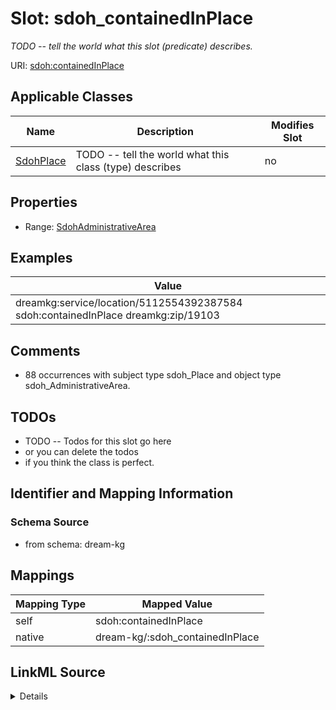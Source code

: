 

# Slot: sdoh_containedInPlace


_TODO -- tell the world what this slot (predicate) describes._





URI: [sdoh:containedInPlace](http://schema.org/containedInPlace)



<!-- no inheritance hierarchy -->





## Applicable Classes

| Name | Description | Modifies Slot |
| --- | --- | --- |
| [SdohPlace](../classes/SdohPlace.md) | TODO -- tell the world what this class (type) describes |  no  |







## Properties

* Range: [SdohAdministrativeArea](../classes/SdohAdministrativeArea.md)






## Examples

| Value |
| --- |
| dreamkg:service/location/5112554392387584 sdoh:containedInPlace dreamkg:zip/19103 |

## Comments

* 88 occurrences with subject type sdoh_Place and object type sdoh_AdministrativeArea.

## TODOs

* TODO -- Todos for this slot go here
* or you can delete the todos
* if you think the class is perfect.

## Identifier and Mapping Information







### Schema Source


* from schema: dream-kg




## Mappings

| Mapping Type | Mapped Value |
| ---  | ---  |
| self | sdoh:containedInPlace |
| native | dream-kg/:sdoh_containedInPlace |




## LinkML Source

<details>
```yaml
name: sdoh_containedInPlace
description: TODO -- tell the world what this slot (predicate) describes.
todos:
- TODO -- Todos for this slot go here
- or you can delete the todos
- if you think the class is perfect.
comments:
- 88 occurrences with subject type sdoh_Place and object type sdoh_AdministrativeArea.
examples:
- value: dreamkg:service/location/5112554392387584 sdoh:containedInPlace dreamkg:zip/19103
from_schema: dream-kg
rank: 1000
slot_uri: sdoh:containedInPlace
alias: sdoh_containedInPlace
domain_of:
- sdoh_Place
range: sdoh_AdministrativeArea

```
</details>
